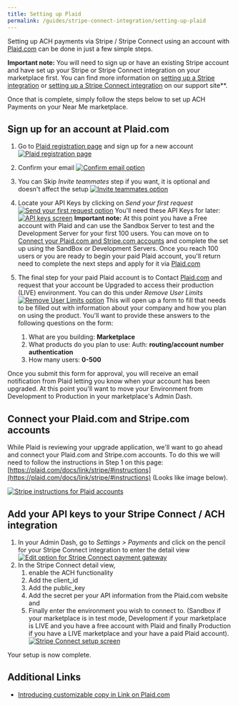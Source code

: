 ```yaml
---
title: Setting up Plaid
permalink: /guides/stripe-connect-integration/setting-up-plaid
---
```


Setting up ACH payments via Stripe / Stripe Connect using an account with [Plaid.com](https://plaid.com/) can be done in just a few simple steps. 

**Important note:** You will need to sign up or have an existing Stripe account and have set up your Stripe or Stripe Connect integration on your marketplace first. You can find more information on [setting up a Stripe integration](http://support.near-me.com/article/81-integrating-stripe) or [setting up a Stripe Connect integration](http://support.near-me.com/article/565-integrating-stripe-connect) on our support site**.

Once that is complete, simply follow the steps below to set up ACH Payments on your Near Me marketplace.

## Sign up for an account at Plaid.com

1. Go to [Plaid registration page](https://dashboard.plaid.com/signup/stripe) and sign up for a new account
  [![Plaid registration page](/assets/images/guides/payment-gateways/stripe-connect/file-kBG6CMlMqu.png)](/assets/images/guides/payment-gateways/stripe-connect/file-kBG6CMlMqu.png)
2. Confirm your email
  [![Confirm email option](/assets/images/guides/payment-gateways/stripe-connect/file-M9M8IZy0AK.png)](/assets/images/guides/payment-gateways/stripe-connect/file-M9M8IZy0AK.png)
3. You can Skip _Invite teammates_ step if you want, it is optional and doesn't affect the setup 
  [![Invite teammates option](/assets/images/guides/payment-gateways/stripe-connect/file-7f7XTvT4ST.png)](/assets/images/guides/payment-gateways/stripe-connect/file-7f7XTvT4ST.png)
4. Locate your API Keys by clicking on _Send your first request_ 
  [![Send your first request option](/assets/images/guides/payment-gateways/stripe-connect/file-GfUI2nLFCH.png)](/assets/images/guides/payment-gateways/stripe-connect/file-GfUI2nLFCH.png)
  You'll need these API Keys for later:
  [![API keys screen](/assets/images/guides/payment-gateways/stripe-connect/file-D5QzDiwMap.png)](/assets/images/guides/payment-gateways/stripe-connect/file-D5QzDiwMap.png)
  **Important note:**  At this point you have a Free account with Plaid and can use the Sandbox Server to test and the Development Server for your first 100 users. You can move on to [Connect your Plaid.com and Stripe.com accounts](#connect-your-plaidcom-and-stripecom-accounts) and complete the set up using the SandBox or Development Servers. Once you reach 100 users or you are ready to begin your paid Plaid account, you'll return need to complete the next steps and apply for it via [Plaid.com](https://plaid.com/)

5. The final step for your paid Plaid account is to Contact [Plaid.com](https://plaid.com/) and request that your account be Upgraded to access their production (LIVE) environment. You can do this under _Remove User Limits_
  [![Remove User Limits option](/assets/images/guides/payment-gateways/stripe-connect/file-Vqly5f4sF9.png)](/assets/images/guides/payment-gateways/stripe-connect/file-Vqly5f4sF9.png)
  This will open up a form to fill that needs to be filled out with information about your company and how you plan on using the product. You'll want to provide these answers to the following questions on the form:
    1. What are you building: **Marketplace**
    2. What products do you plan to use: Auth: **routing/account number authentication**
    3. How many users: **0-500**

  Once you submit this form for approval, you will receive an email notification from Plaid letting you know when your account has been upgraded. At this point you'll want to move your Environment from Development to Production in your marketplace's Admin Dash. 

## Connect your Plaid.com and Stripe.com accounts

While Plaid is reviewing your upgrade application, we'll want to go ahead and connect your Plaid.com and Stripe.com accounts. To do this we will need to follow the instructions in Step 1 on this page:  [https://plaid.com/docs/link/stripe/#instructions](https://plaid.com/docs/link/stripe/#instructions) (Looks like image below).

[![Stripe instructions for Plaid accounts](/assets/images/guides/payment-gateways/stripe-connect/file-ytv501qq2E.png)](/assets/images/guides/payment-gateways/stripe-connect/file-ytv501qq2E.png)

## Add your API keys to your Stripe Connect / ACH integration

1. In your Admin Dash, go to _Settings > Payments_ and click on the pencil for your Stripe Connect integration to enter the detail view 
  [![Edit option for Stripe Connect payment gateway](/assets/images/guides/payment-gateways/stripe-connect/file-JztUpvqpNL.png)](/assets/images/guides/payment-gateways/stripe-connect/file-JztUpvqpNL.png)
2. In the Stripe Connect detail view,
    1. enable the ACH functionality
    2. Add the client_id
    3. Add the public_key
    4. Add the secret per your API information from the Plaid.com website and
    5. Finally enter the environment you wish to connect to. (Sandbox if your marketplace is in test mode, Development if your marketplace is LIVE and you have a free account with Plaid and finally Production if you have a LIVE marketplace and your have a paid Plaid account).
    [![Stripe Connect setup screen](/assets/images/guides/payment-gateways/stripe-connect/file-qqHjSAQSB3.png)](/assets/images/guides/payment-gateways/stripe-connect/file-qqHjSAQSB3.png)

Your setup is now complete.

## Additional Links

* [Introducing customizable copy in Link on Plaid.com](https://blog.plaid.com/link-copy-customization/)
